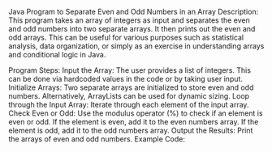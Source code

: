 Java Program to Separate Even and Odd Numbers in an Array
Description:
This program takes an array of integers as input and separates the even and odd numbers into two separate arrays. It then prints out the even and odd arrays. This can be useful for various purposes such as statistical analysis, data organization, or simply as an exercise in understanding arrays and conditional logic in Java.

Program Steps:
Input the Array: The user provides a list of integers. This can be done via hardcoded values in the code or by taking user input.
Initialize Arrays: Two separate arrays are initialized to store even and odd numbers. Alternatively, ArrayLists can be used for dynamic sizing.
Loop through the Input Array: Iterate through each element of the input array.
Check Even or Odd:
Use the modulus operator (%) to check if an element is even or odd.
If the element is even, add it to the even numbers array.
If the element is odd, add it to the odd numbers array.
Output the Results: Print the arrays of even and odd numbers.
Example Code:
